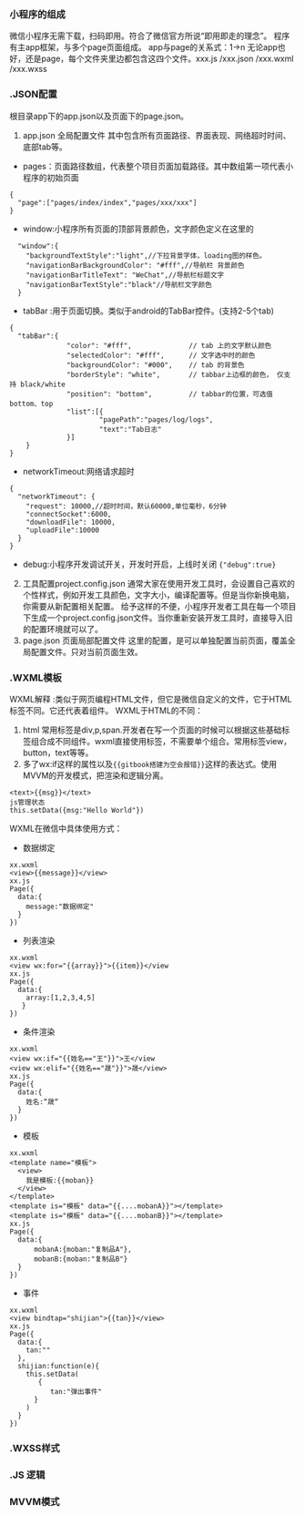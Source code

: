 ### 小程序的组成
微信小程序无需下载，扫码即用。符合了微信官方所说“即用即走的理念”。
程序有主app框架，与多个page页面组成。
app与page的关系式：1->n 
无论app也好，还是page，每个文件夹里边都包含这四个文件。xxx.js /xxx.json /xxx.wxml /xxx.wxss

### .JSON配置
根目录app下的app.json以及页面下的page.json。
1. app.json 全局配置文件
其中包含所有页面路径、界面表现、网络超时时间、底部tab等。
- pages：页面路径数组，代表整个项目页面加载路径。其中数组第一项代表小程序的初始页面
```
{
  "page":["pages/index/index","pages/xxx/xxx"]
}
```
- window:小程序所有页面的顶部背景颜色，文字颜色定义在这里的
```
  "window":{
    "backgroundTextStyle":"light",//下拉背景字体，loading图的样色。
    "navigationBarBackgroundColor": "#fff",//导航栏 背景颜色
    "navigationBarTitleText": "WeChat",//导航栏标题文字
    "navigationBarTextStyle":"black"//导航栏文字颜色
  }
```
- tabBar :用于页面切换。类似于android的TabBar控件。(支持2-5个tab)
```
{
  "tabBar":{
              "color": "#fff",              // tab 上的文字默认颜色
              "selectedColor": "#fff",      // 文字选中时的颜色
              "backgroundColor": "#000",    // tab 的背景色
              "borderStyle": "white",       // tabbar上边框的颜色， 仅支持 black/white
              "position": "bottom",         // tabbar的位置，可选值 bottom、top
              "list":[{
                      "pagePath":"pages/log/logs",
                      "text":"Tab日志"
              }]
    }
}
```
- networkTimeout:网络请求超时
```
{
  "networkTimeout": {
    "request": 10000,//超时时间，默认60000,单位毫秒，6分钟
    "connectSocket":6000,
    "downloadFile": 10000,
    "uploadFile":10000
  }
}
```
- debug:小程序开发调试开关，开发时开启，上线时关闭
`{"debug":true}`
2. 工具配置project.config.json
通常大家在使用开发工具时，会设置自己喜欢的个性样式，例如开发工具颜色，文字大小，编译配置等。但是当你新换电脑，你需要从新配置相关配置。
给予这样的不便，小程序开发者工具在每一个项目下生成一个project.config.json文件。当你重新安装开发工具时，直接导入旧的配置环境就可以了。
3. page.json 页面局部配置文件
这里的配置，是可以单独配置当前页面，覆盖全局配置文件。只对当前页面生效。

### .WXML模板
WXML解释 :类似于网页编程HTML文件，但它是微信自定义的文件，它于HTML标签不同。它还代表着组件。
WXML于HTML的不同：
1. html 常用标签是div,p,span.开发者在写一个页面的时候可以根据这些基础标签组合成不同组件。wxml直接使用标签，不需要单个组合。常用标签view，button，text等等。
2. 多了wx:if这样的属性以及`{{gitbook搭建为空会报错}}`这样的表达式。使用MVVM的开发模式，把渲染和逻辑分离。
```
<text>{{msg}}</text>
js管理状态
this.setData({msg:"Hello World"})
```
WXML在微信中具体使用方式：
- 数据绑定

```
xx.wxml
<view>{{message}}</view>
xx.js
Page({
  data:{
    message:"数据绑定"
  }
})
```

- 列表渲染
```
xx.wxml
<view wx:for="{{array}}">{{item}}</view
xx.js
Page({
  data:{
    array:[1,2,3,4,5]
   }
})
```
- 条件渲染
```
xx.wxml
<view wx:if="{{姓名=="王"}}">王</view
<view wx:elif="{{姓名=="晟"}}">晟</view>
xx.js
Page({
  data:{
    姓名:“晟“
  }
})
```
- 模板
```
xx.wxml
<template name="模板">
  <view>
    我是模板:{{moban}}
  </view>
</template>
<template is="模板" data="{{....mobanA}}"></template>
<template is="模板" data="{{....mobanB}}"></template>
xx.js
Page({
  data:{
      mobanA:{moban:"复制品A"},
      mobanB:{moban:"复制品B"}
  }
})
```
- 事件
```
xx.wxml
<view bindtap="shijian">{{tan}}</view>
xx.js
Page({
  data:{
    tan:""
  },
  shijian:function(e){
    this.setData(
       {
          tan:"弹出事件"
      }
    )
  }
})

```


### .WXSS样式
### .JS       逻辑
### MVVM模式

